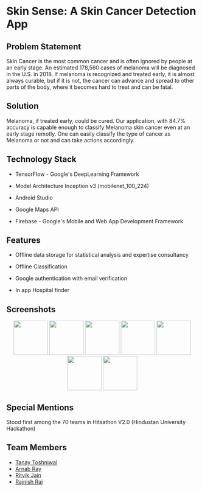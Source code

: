 # Skin Sense: A Skin Cancer Detection App

## Problem Statement
Skin Cancer is the most common cancer and is often
ignored by people at an early stage. An estimated
178,560 cases of melanoma will be diagnosed in the
U.S. in 2018. If melanoma is recognized and treated
early, it is almost always curable, but if it is not, the
cancer can advance and spread to other parts of the
body, where it becomes hard to treat and can be fatal.

## Solution
Melanoma, if treated early, could be cured. Our
application, with 84.7% accuracy is capable
enough to classify Melanoma skin cancer even at
an early stage remotly. One can easily classify
the type of cancer as Melanoma or not and can
take actions accordingly.

## Technology Stack
+ TensorFlow - Google's DeepLearning
Framework

+ Model Architecture Inception v3
(mobilenet_100_224)

+ Android Studio

+ Google Maps API

+ Firebase - Google's Mobile and Web App
Development Framework

## Features
+ Offline data storage for statistical analysis and expertise
consultancy

+ Offline Classification

+ Google authentication with email verification

+ In app Hospital finder

## Screenshots
<p align="center">

<img src='https://github.com/arnabuchiha/SkinSense/blob/tanay/screenshots/s1.png' width='90px'>
<img src='https://github.com/arnabuchiha/SkinSense/blob/tanay/screenshots/s2.png' width='90px'>
<img src='https://github.com/arnabuchiha/SkinSense/blob/tanay/screenshots/s3.png' width='90px'>
<img src='https://github.com/arnabuchiha/SkinSense/blob/tanay/screenshots/s4.png' width='90px'>
<img src='https://github.com/arnabuchiha/SkinSense/blob/tanay/screenshots/s5.png' width='90px'>
<img src='https://github.com/arnabuchiha/SkinSense/blob/tanay/screenshots/s6.png' width='90px'>
<img src='https://github.com/arnabuchiha/SkinSense/blob/tanay/screenshots/s7.png' width='90px'>

</p>

## Special Mentions
Stood first among the 70 teams in Hitsathon V2.0 (Hindustan University Hackathon)

## Team Members
+ [Tanay Toshniwal](https://github.com/tanaytoshniwal)
+ [Arnab Ray](https://github.com/arnabuchiha)
+ [Ritvik Jain](https://github.com/Ritvikjain)
+ [Rajnish Raj](https://github.com/ShadowRajnsih)